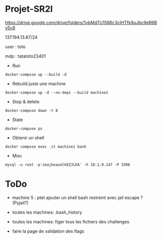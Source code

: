 # Projet-SR2I

https://drive.google.com/drive/folders/1vbMd7U1586c3cIHTfk9uJbc9eR6By5c6

137.194.13.87/24

user : toto

mdp : tatatoto23401

* Run

`docker-compose up --build -d`

* Rebuild juste une machine
  
`docker-compose up -d --no-deps --build machine1`

* Stop & delete

`docker-compose down -t 0`

* State

`docker-compose ps`

* Obtenir un shell

`docker compose exec -it machine1 bash`

* Misc

`mysql -u root -p'zeajkeazelkEZJLEA' -h 10.1.0.147 -P 3306`

# ToDo

- machine 5 : ptet ajouter un shell bash restreint avec jail escape ? (Pyjail?)

- toutes les machines: .bash_history
- toutes les machines: figer tous les fichiers des challenges

- faire la page de validation des flags